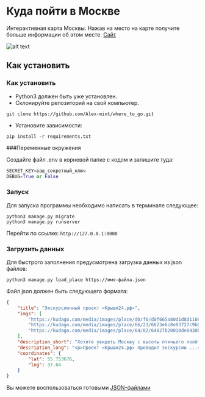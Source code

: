 # Куда пойти в Москве

Интерактивная карта Москвы. Нажав на место на карте получите больше информации об этом месте.  [Сайт](http://evv71.pythonanywhere.com/)

![alt text](https://dvmn.org/media/lessons/ezgif.com-gif-maker_4nWhtfQ.gif)

## Как установить

### Как установить

- Python3 должен быть уже установлен.
- Склонируйте репозиторий на свой компьютер.
```commandline
git clone https://github.com/Alex-mint/where_to_go.git
```  
- Установите зависимости:
```commandline
pip install -r requirements.txt
```

###Переменные окружения

Создайте файл .env в корневой папке с кодом и запишите туда:
```python
SECRET_KEY=ваш_секретный_ключ
DEBUG=True or False 
```
### Запуск

Для запуска программы необходимо написать в терминале следующее:
```commandline
python3 manage.py migrate
python3 manage.py runserver
```
Перейти по ссылке: `http://127.0.0.1:8000`

### Загрузить данных

Для быстрого заполнения предусмотрена загрузка данных из json файлов:
```commandline
python3 manage.py load_place https://имя-файла.json
```
Файл json должен быть следующего формата:
```json
{
    "title": "Экскурсионный проект «Крыши24.рф»",
    "imgs": [
        "https://kudago.com/media/images/place/d0/f6/d0f665a80d1d8d110826ba797569df02.jpg",
        "https://kudago.com/media/images/place/66/23/6623e6c8e93727c9b0bb198972d9e9fa.jpg",
        "https://kudago.com/media/images/place/64/82/64827b20010de8430bfc4fb14e786c19.jpg",
    ],
    "description_short": "Хотите увидеть Москву с высоты птичьего полёта?",
    "description_long": "<p>Проект «Крыши24.рф» проводит экскурсии ...</p>",
    "coordinates": {
        "lat": 55.753676,
        "lng": 37.64
    }
}
```
Вы можете воспользоваться готовыми [JSON-файлами](https://github.com/devmanorg/where-to-go-places)
